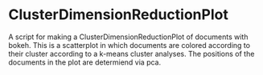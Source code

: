 # ClusterDimensionReductionPlot

A script for making a ClusterDimensionReductionPlot of documents with bokeh. This is a scatterplot in which documents are colored according to their cluster according to a k-means cluster analyses. The positions of the documents in the plot are determiend via pca.

